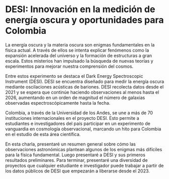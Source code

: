 # DESI: Innovación en la medición de energía oscura y oportunidades para Colombia

La energía oscura y la materia oscura son enigmas fundamentales en la física actual.
A través de ellos se intenta explicar fenómenos como la expansión acelerada del universo y la formación de estructuras a gran escala. 
Estos misterios han impulsado la búsqueda de nuevas teorías y experimentos para mejorar nuestra comprensión del cosmos.

Entre estos experimento se destaca el Dark Energy Spectroscopic Instrument (DESI).
DESI se encuentra diseñado para medir la energía oscura mediante oscilaciones acústicas de bariones.
DESI recolecta datos desde el 2021 y se espera que continúe haciendo observaciones al menos hasta el 2026, aumentando en un orden de magnitud
el número de galaxias observadas espectroscópicamente hasta la fecha.

Colombia, a través de la Universidad de los Andes, se une a más de 70 instituciones internacionales en el proyecto DESI.
Esto permite a estudiantes e investigadores del país participar en un experimento de vanguardia en cosmología observacional, 
marcando un hito para Colombia en el estudio de esta área científica.

En esta charla, presentaré un resumen general sobre cómo las observaciones astronómicas plantean algunos de los enigmas más difíciles para la física fundamental.
Luego presentaré a DESI y sus primeros resultados preliminares.
Para terminar, presentaré una diversidad de proyectos que cualquier estudiante e investigador puede trabajar a partir de los datos públicos de DESI que empezarán
a liberarse desde el 2023.
